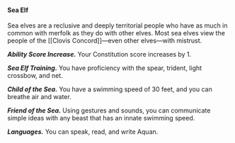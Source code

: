 #### Sea Elf

Sea elves are a reclusive and deeply territorial people who have as much in common with merfolk as they do with other elves. Most sea elves view the people of the [[Clovis Concord]]—even other elves—with mistrust.

_**Ability Score Increase.**_ Your Constitution score increases by 1.

_**Sea Elf Training.**_ You have proficiency with the spear, trident, light crossbow, and net.

_**Child of the Sea.**_ You have a swimming speed of 30 feet, and you can breathe air and water.

_**Friend of the Sea.**_ Using gestures and sounds, you can communicate simple ideas with any beast that has an innate swimming speed.

_**Languages.**_ You can speak, read, and write Aquan.